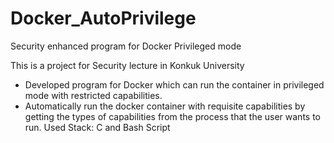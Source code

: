 # Docker_AutoPrivilege
Security enhanced program for Docker Privileged mode

This is a project for Security lecture in Konkuk University
-	Developed program for Docker which can run the container in privileged mode with restricted capabilities.
-	Automatically run the docker container with requisite capabilities by getting the types of capabilities from the process that the user wants to run. Used Stack: C and Bash Script

